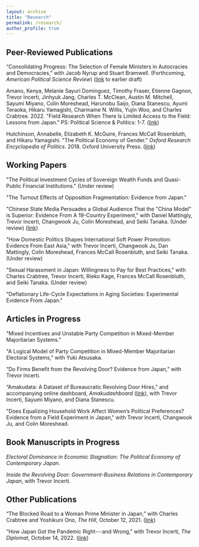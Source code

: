 ```yaml
---
layout: archive
title: "Research"
permalink: /research/
author_profile: true
---
```


## Peer-Reviewed Publications

“Consolidating Progress: The Selection of Female Ministers in Autocracies and Democracies,” with Jacob Nyrup and Stuart Bramwell. (Forthcoming, _American Political Science Review_) ([link](https://dx.doi.org/10.2139/ssrn.4052720) to earlier draft)

Amano, Kenya, Melanie Sayuri Dominguez, Timothy Fraser, Etienne Gagnon, Trevor Incerti, Jinhyuk Jang, Charles T. McClean, Austin M. Mitchell, Sayumi Miyano, Colin Moreshead, Harunobu Saijo, Diana Stanescu, Ayumi Teraoka, Hikaru Yamagishi, Charmaine N. Willis, Yujin Woo, and Charles Crabtree. 2022. "Field Research When There Is Limited Access to the Field: Lessons from Japan." PS: Political Science & Politics: 1-7. ([link](https://doi.org/10.1017/S1049096522000932))

Hutchinson, Annabelle, Elizabeth K. McGuire, Frances McCall Rosenbluth, and Hikaru Yamagishi. "The Political Economy of Gender." _Oxford Research Encyclopedia of Politics_. 2018. Oxford University Press. ([link](https://doi.org/10.1093/acrefore/9780190228637.013.616))


## Working Papers

"The Political Investment Cycles of Sovereign Wealth Funds and Quasi-Public Financial Institutions." (Under review)

"The Turnout Effects of Opposition Fragmentation: Evidence from Japan."

"Chinese State Media Persuades a Global Audience That the "China Model" is Superior: Evidence From A 19-Country Experiment," with Daniel Mattingly, Trevor Incerti, Changwook Ju, Colin Moreshead, and Seiki Tanaka. (Under review) ([link](https://osf.io/5cafd/))

"How Domestic Politics Shapes International Soft Power Promotion: Evidence From East Asia," with Trevor Incerti, Changwook Ju, Dan Mattingly, Colin Moreshead, Frances McCall Rosenbluth, and Seiki Tanaka. (Under review)

"Sexual Harassment in Japan: Willingness to Pay for Best Practices," with Charles Crabtree, Trevor Incerti, Rieko Kage, Frances McCall Rosenbluth, and Seiki Tanaka.  (Under review)

"Deflationary Life-Cycle Expectations in Aging Societies: Experimental Evidence From Japan."

## Articles in Progress

"Mixed Incentives and Unstable Party Competition in Mixed-Member Majoritarian Systems."

"A Logical Model of Party Competition in Mixed-Member Majoritarian Electoral Systems," with Yuki Atsusaka.

“Do Firms Benefit from the Revolving Door? Evidence from Japan,” with Trevor Incerti.

“Amakudata: A Dataset of Bureaucratic Revolving Door Hires,” and accompanying online dashboard, _Amakudashboard_ ([link](https://trevorincerti.shinyapps.io/amakudashboard/)), with Trevor Incerti, Sayumi Miyano, and Diana Stanescu.

"Does Equalizing Household Work Affect Women’s Political Preferences? Evidence from a Field Experiment in Japan," with Trevor Incerti, Changwook Ju, and Colin Moreshead.


## Book Manuscripts in Progress

_Electoral Dominance in Economic Stagnation: The Political Economy of Contemporary Japan_.

_Inside the Revolving Door: Government-Business Relations in Contemporary Japan_, with Trevor Incerti.


## Other Publications

“The Blocked Road to a Woman Prime Minister in Japan,” with Charles Crabtree and Yoshikuni Ono, _The Hill_, October 12, 2021. ([link](https://thehill.com/opinion/international/575875-the-blocked-road-to-a-woman-prime-minister-in-japan))

“How Japan Got the Pandemic Right---and Wrong,” with Trevor Incerti, _The Diplomat_, October 14, 2022. ([link](https://thediplomat.com/2022/10/how-japan-got-the-pandemic-right-and-wrong/))
